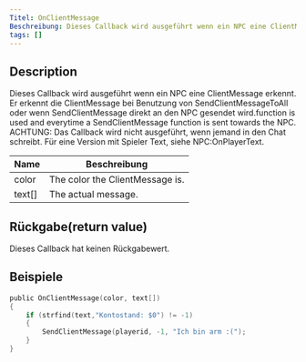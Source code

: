 ```yaml
---
Titel: OnClientMessage
Beschreibung: Dieses Callback wird ausgeführt wenn ein NPC eine ClientMessage erkennt.
tags: []
---
```


<VersionWarn name='NPC callback' version='SA-MP 0.3a' />

## Description

Dieses Callback wird ausgeführt wenn ein NPC eine ClientMessage erkennt. Er erkennt die ClientMessage bei Benutzung von SendClientMessageToAll oder wenn SendClientMessage direkt an den NPC gesendet wird.function is used and everytime a SendClientMessage function is sent towards the NPC. ACHTUNG: Das Callback wird nicht ausgeführt, wenn jemand in den Chat schreibt. Für eine Version mit Spieler Text, siehe NPC:OnPlayerText.

| Name   | Beschreibung                     |
| ------ | ------------------------------- |
| color  | The color the ClientMessage is. |
| text[] | The actual message.             |

## Rückgabe(return value)

Dieses Callback hat keinen Rückgabewert.

## Beispiele

```c
public OnClientMessage(color, text[])
{
    if (strfind(text,"Kontostand: $0") != -1)
    {
        SendClientMessage(playerid, -1, "Ich bin arm :(");
    }
}
```

